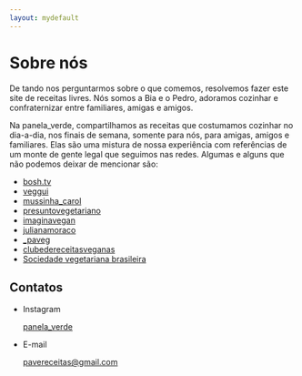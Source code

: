 ```yaml
---
layout: mydefault
---
```

# Sobre nós

De tando nos perguntarmos sobre o que comemos, resolvemos fazer este site de receitas livres. Nós somos a Bia e o Pedro, adoramos cozinhar e confraternizar entre familiares, amigas e amigos.

Na panela_verde, compartilhamos as receitas que costumamos cozinhar no dia-a-dia, nos finais de semana, somente para nós, para amigas, amigos e familiares. Elas são uma mistura de nossa experiência com referências de um monte de gente legal que seguimos nas redes. Algumas e alguns que não podemos deixar de mencionar são:

* [<i class="fab fa-instagram"></i> bosh.tv](https://www.instagram.com/bosh.tv) 
* [<i class="fab fa-instagram"></i> veggui](https://www.instagram.com/veggui) 
* [<i class="fab fa-instagram"></i> mussinha_carol](https://www.instagram.com/mussinha_carol) 
* [<i class="fab fa-instagram"></i> presuntovegetariano](https://www.instagram.com/presuntovegetariano) 
* [<i class="fab fa-instagram"></i> imaginavegan](https://www.instagram.com/imaginavegan) 
* [<i class="fab fa-instagram"></i> julianamoraco](https://www.instagram.com/julianamoraco) 
* [<i class="fab fa-instagram"></i> _paveg](https://www.instagram.com/_paveg) 
* [<i class="fab fa-instagram"></i> clubedereceitasveganas](https://www.instagram.com/clubedereceitasveganas)
* [Sociedade vegetariana brasileira](https://svb.org.br/)

## Contatos

* Instagram

  <a href="https://www.instagram.com/panela_verde/"><i class="fab fa-instagram"></i> panela_verde</a>

* E-mail

  [pavereceitas@gmail.com](mailto:pavereceitas@gmail.com)
